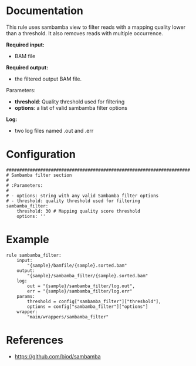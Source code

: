 # Documentation

This rule uses sambamba view to filter reads with a mapping quality lower
than a threshold. It also removes reads with multiple occurrence.

**Required input:**

- BAM file

**Required output:**

- the filtered output BAM file.

Parameters:

- **threshold**: Quality threshold used for filtering
- **options**: a list of valid sambamba filter options

**Log:**

- two log files named .out and .err

# Configuration

	######################################################################
	# Sambamba filter section
	#
	# :Parameters:
	#
	# - options: string with any valid Sambamba filter options
	# - threshold: quality threshold used for filtering
    sambamba_filter:
        threshold: 30 # Mapping quality score threshold
        options: ''

# Example

    rule sambamba_filter:
        input:
            "{sample}/bamfile/{sample}.sorted.bam"
        output:
            "{sample}/sambamba_filter/{sample}.sorted.bam"
        log:
            out = "{sample}/sambamba_filter/log.out",
            err = "{sample}/sambamba_filter/log.err"
        params:
            threshold = config["sambamba_filter"]["threshold"],
            options = config["sambamba_filter"]["options"]
        wrapper:
            "main/wrappers/sambamba_filter"

# References

- https://github.com/biod/sambamba
